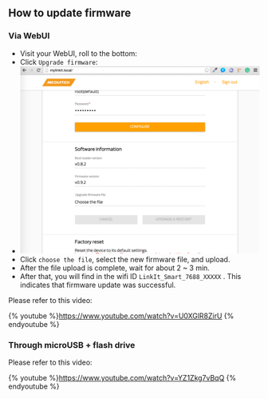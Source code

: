 ## How to update firmware

### Via WebUI

* Visit your WebUI, roll to the bottom:
* Click `Upgrade firmware`:
* ![](updatefirmware.png)
* Click `choose the file`, select the new firmware file, and upload.
* After the file upload is complete, wait for about 2 ~ 3 min.
* After that, you will find in the wifi ID `LinkIt_Smart_7688_XXXXX` . This indicates that firmware update was successful.

Please refer to this video:

{% youtube %}https://www.youtube.com/watch?v=U0XGlR8ZirU {% endyoutube %}

### Through microUSB + flash drive

Please refer to this video:

{% youtube %}https://www.youtube.com/watch?v=YZ1Zkg7vBqQ {% endyoutube %}


 


